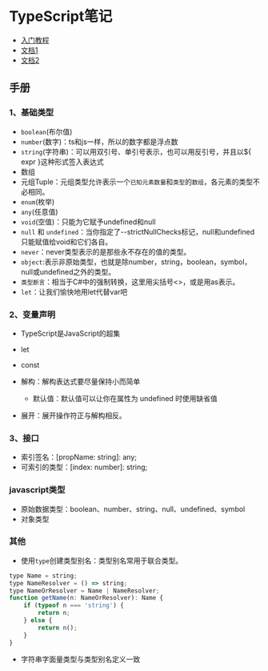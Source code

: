 # TypeScript笔记

+ [入门教程](https://ts.xcatliu.com/)
+ [文档1](https://zhongsp.gitbooks.io/typescript-handbook/)
+ [文档2](http://www.runoob.com/manual/gitbook/TypeScript/_book/index.html)

## 手册

### 1、基础类型

+ `boolean`(布尔值)
+ `number`(数字)：ts和js一样，所以的数字都是浮点数
+ `string`(字符串)：可以用双引号、单引号表示，也可以用反引号，并且以${ expr }这种形式签入表达式
+ 数组
+ 元组Tuple：元组类型允许表示一个`已知元素数量`和`类型`的`数组`，各元素的类型不必相同。
+ `enum`(枚举)
+ `any`(任意值)
+ `void`(空值)：只能为它赋予undefined和null
+ `null` 和 `undefined`：当你指定了--strictNullChecks标记，null和undefined只能赋值给void和它们各自。
+ `never`：never类型表示的是那些永不存在的值的类型。
+ `object`:表示非原始类型，也就是除number，string，boolean，symbol，null或undefined之外的类型。
+ `类型断言`：相当于C#中的强制转换，这里用尖括号<>，或是用as表示。
+ `let`：让我们愉快地用let代替var吧

### 2、变量声明

+ TypeScript是JavaScript的超集
+ let
+ const
+ 解构：解构表达式要尽量保持小而简单
  + 默认值：默认值可以让你在属性为 undefined 时使用缺省值

+ 展开：展开操作符正与解构相反。

### 3、接口

+ 索引签名：[propName: string]: any;
+ 可索引的类型：[index: number]: string;

### javascript类型

+ 原始数据类型：boolean、number、string、null、undefined、symbol
+ 对象类型

### 其他

+ 使用`type`创建类型别名：类型别名常用于联合类型。

~~~ js
type Name = string;
type NameResolver = () => string;
type NameOrResolver = Name | NameResolver;
function getName(n: NameOrResolver): Name {
    if (typeof n === 'string') {
        return n;
    } else {
        return n();
    }
}
~~~

+ 字符串字面量类型与类型别名定义一致